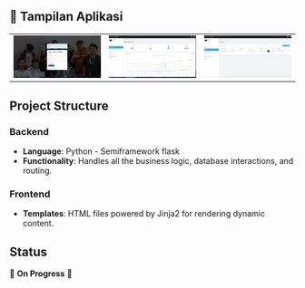 <h2>📸 Tampilan Aplikasi</h2>

<table>
  <tr>
    <td><img src="static/images/login.png" width="300"/></td>
    <td><img src="static/images/admin.png" width="300"/></td>
    <td><img src="static/images/siswa.png" width="300"/></td>
  </tr>
</table>


## Project Structure

### Backend
- **Language**: Python - Semiframework flask
- **Functionality**: Handles all the business logic, database interactions, and routing.

### Frontend
- **Templates**: HTML files powered by Jinja2 for rendering dynamic content.

## Status
🚧 **On Progress** 🚧
